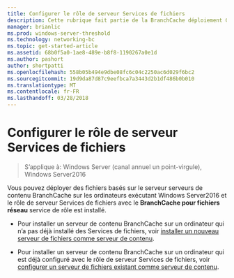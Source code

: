 ```yaml
---
title: Configurer le rôle de serveur Services de fichiers
description: Cette rubrique fait partie de la BranchCache déploiement Guide pour Windows Server2016, qui montre comment déployer BranchCache en mode de cache distribué et hébergé d’optimiser l’utilisation de la bande passante réseau étendu dans les filiales
manager: brianlic
ms.prod: windows-server-threshold
ms.technology: networking-bc
ms.topic: get-started-article
ms.assetid: 68b0f5a0-1ae8-489e-b8f8-1190267a0e1d
ms.author: pashort
author: shortpatti
ms.openlocfilehash: 558b05b494e9dbe08fc6c04c2250ac6d029f6bc2
ms.sourcegitcommit: 19d9da87d87c9eefbca7a3443d2b1df486b0b010
ms.translationtype: MT
ms.contentlocale: fr-FR
ms.lasthandoff: 03/28/2018
---
```

# <a name="configure-the-file-services-server-role"></a>Configurer le rôle de serveur Services de fichiers

>S’applique à: Windows Server (canal annuel un point-virgule), Windows Server2016

Vous pouvez déployer des fichiers basés sur le serveur serveurs de contenu BranchCache sur les ordinateurs exécutant Windows Server2016 et le rôle de serveur Services de fichiers avec le **BranchCache pour fichiers réseau** service de rôle est installé.  
  
-   Pour installer un serveur de contenu BranchCache sur un ordinateur qui n’a pas déjà installé des Services de fichiers, voir [installer un nouveau serveur de fichiers comme serveur de contenu](../../branchcache/deploy/Install-a-New-File-Server-as-a-Content-Server.md).  
  
-   Pour installer un serveur de contenu BranchCache sur un ordinateur qui est déjà configuré avec le rôle de serveur Services de fichiers, voir [configurer un serveur de fichiers existant comme serveur de contenu](../../branchcache/deploy/Configure-an-Existing-File-Server-as-a-Content-Server.md).  
  


